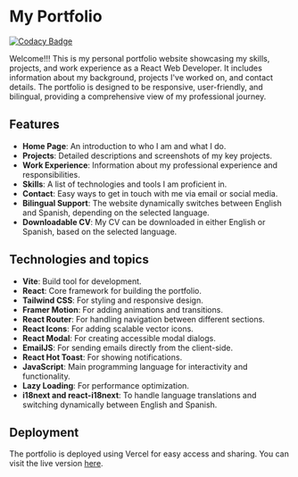 # My Portfolio

[![Codacy Badge](https://api.codacy.com/project/badge/Grade/9e06c8d1280747b1a481cef0a38eaa49)](https://app.codacy.com/gh/JusmeJr93/portfolio-jusme?utm_source=github.com&utm_medium=referral&utm_content=JusmeJr93/portfolio-jusme&utm_campaign=Badge_Grade)

Welcome!!! This is my personal portfolio website showcasing my skills, projects, and work experience as a React Web Developer. It includes information about my background, projects I've worked on, and contact details. The portfolio is designed to be responsive, user-friendly, and bilingual, providing a comprehensive view of my professional journey.

## Features

- **Home Page**: An introduction to who I am and what I do.
- **Projects**: Detailed descriptions and screenshots of my key projects.
- **Work Experience**: Information about my professional experience and responsibilities.
- **Skills**: A list of technologies and tools I am proficient in.
- **Contact**: Easy ways to get in touch with me via email or social media.
- **Bilingual Support**: The website dynamically switches between English and Spanish, depending on the selected language.
- **Downloadable CV**: My CV can be downloaded in either English or Spanish, based on the selected language.

## Technologies and topics

- **Vite**: Build tool for development.
- **React**: Core framework for building the portfolio.
- **Tailwind CSS**: For styling and responsive design.
- **Framer Motion**: For adding animations and transitions.
- **React Router**: For handling navigation between different sections.
- **React Icons**: For adding scalable vector icons.
- **React Modal**: For creating accessible modal dialogs.
- **EmailJS**: For sending emails directly from the client-side.
- **React Hot Toast**: For showing notifications.
- **JavaScript**: Main programming language for interactivity and functionality.
- **Lazy Loading**: For performance optimization.
- **i18next and react-i18next**: To handle language translations and switching dynamically between English and Spanish.

## Deployment

The portfolio is deployed using Vercel for easy access and sharing. You can visit the live version [here](https://portfolio-jusme.vercel.app/).
